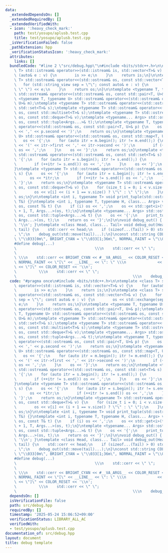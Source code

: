 ```yaml
---
data:
  _extendedDependsOn: []
  _extendedRequiredBy: []
  _extendedVerifiedWith:
  - icon: ':heavy_check_mark:'
    path: test/yosupo/aplusb.test.cpp
    title: test/yosupo/aplusb.test.cpp
  _isVerificationFailed: false
  _pathExtension: hpp
  _verificationStatusIcon: ':heavy_check_mark:'
  attributes:
    links: []
  bundledCode: "#line 2 \"src/debug.hpp\"\n#include <bits/stdc++.h>\n\ntemplate <class\
    \ T> std::istream& operator>>(std::istream& is, std::vector<T>& v) {\n    for\
    \ (auto& e : v) {\n        is >> e;\n    }\n    return is;\n}\n\ntemplate <class\
    \ T> std::ostream& operator<<(std::ostream& os, const std::vector<T>& v) {\n \
    \   for (std::string_view sep = \"\"; const auto& e : v) {\n        os << std::exchange(sep,\
    \ \" \") << e;\n    }\n    return os;\n}\n\ntemplate <typename T, typename U>\
    \ std::ostream& operator<<(std::ostream& os, const std::pair<T, U>& p);\ntemplate\
    \ <typename T, typename U> std::ostream& operator<<(std::ostream& os, const std::map<T,\
    \ U>& m);\ntemplate <typename T> std::ostream& operator<<(std::ostream& os, const\
    \ std::set<T>& s);\ntemplate <typename T> std::ostream& operator<<(std::ostream&\
    \ os, const std::multiset<T>& s);\ntemplate <typename T> std::ostream& operator<<(std::ostream&\
    \ os, const std::deque<T>& v);\ntemplate <typename... Args> std::ostream& operator<<(std::ostream&\
    \ os, const std::tuple<Args...>& t);\n\ntemplate <typename T, typename U> std::ostream&\
    \ operator<<(std::ostream& os, const std::pair<T, U>& p) {\n    os << '(' << p.first\
    \ << ',' << p.second << ')';\n    return os;\n}\ntemplate <typename T, typename\
    \ U> std::ostream& operator<<(std::ostream& os, const std::map<T, U>& m) {\n \
    \   os << '{';\n    for (auto itr = m.begin(); itr != m.end();) {\n        os\
    \ << '(' << itr->first << ',' << itr->second << ')';\n        if (++itr != m.end())\
    \ os << ',';\n    }\n    os << '}';\n    return os;\n}\ntemplate <typename T>\
    \ std::ostream& operator<<(std::ostream& os, const std::set<T>& s) {\n    os <<\
    \ '{';\n    for (auto itr = s.begin(); itr != s.end();) {\n        os << *itr;\n\
    \        if (++itr != s.end()) os << ',';\n    }\n    os << '}';\n    return os;\n\
    }\ntemplate <typename T> std::ostream& operator<<(std::ostream& os, const std::multiset<T>&\
    \ s) {\n    os << '{';\n    for (auto itr = s.begin(); itr != s.end();) {\n  \
    \      os << *itr;\n        if (++itr != s.end()) os << ',';\n    }\n    os <<\
    \ '}';\n    return os;\n}\ntemplate <typename T> std::ostream& operator<<(std::ostream&\
    \ os, const std::deque<T>& v) {\n    for (size_t i = 0; i < v.size(); i++) {\n\
    \        os << v[i] << (i + 1 == v.size() ? \"\" : \" \");\n    }\n    return\
    \ os;\n}\n\ntemplate <int i, typename T> void print_tuple(std::ostream&, const\
    \ T&) {}\ntemplate <int i, typename T, typename H, class... Args> void print_tuple(std::ostream&\
    \ os, const T& t) {\n    if (i) os << ',';\n    os << std::get<i>(t);\n    print_tuple<i\
    \ + 1, T, Args...>(os, t);\n}\ntemplate <typename... Args> std::ostream& operator<<(std::ostream&\
    \ os, const std::tuple<Args...>& t) {\n    os << '{';\n    print_tuple<0, std::tuple<Args...>,\
    \ Args...>(os, t);\n    return os << '}';\n}\n\nvoid debug_out() { std::cerr <<\
    \ '\\n'; }\ntemplate <class Head, class... Tail> void debug_out(Head&& head, Tail&&...\
    \ tail) {\n    std::cerr << head;\n    if (sizeof...(Tail) > 0) std::cerr << \"\
    , \";\n    debug_out(std::move(tail)...);\n}\nconst std::string COLOR_RESET =\
    \ \"\\033[0m\", BRIGHT_CYAN = \"\\033[1;36m\", NORMAL_FAINT = \"\\033[0;2m\";\n\
    #define debug(...)                                                           \
    \                                   \\\n    std::cerr << \" \";              \
    \                                                                            \
    \ \\\n    std::cerr << BRIGHT_CYAN << #__VA_ARGS__ << COLOR_RESET << \" : \" <<\
    \ NORMAL_FAINT << \"[\" << __LINE__ << \": \" \\\n              << __FUNCTION__\
    \ << \"]\" << COLOR_RESET << '\\n';                                          \
    \          \\\n    std::cerr << \" \";                                       \
    \                                                    \\\n    debug_out(__VA_ARGS__)\n"
  code: "#pragma once\n#include <bits/stdc++.h>\n\ntemplate <class T> std::istream&\
    \ operator>>(std::istream& is, std::vector<T>& v) {\n    for (auto& e : v) {\n\
    \        is >> e;\n    }\n    return is;\n}\n\ntemplate <class T> std::ostream&\
    \ operator<<(std::ostream& os, const std::vector<T>& v) {\n    for (std::string_view\
    \ sep = \"\"; const auto& e : v) {\n        os << std::exchange(sep, \" \") <<\
    \ e;\n    }\n    return os;\n}\n\ntemplate <typename T, typename U> std::ostream&\
    \ operator<<(std::ostream& os, const std::pair<T, U>& p);\ntemplate <typename\
    \ T, typename U> std::ostream& operator<<(std::ostream& os, const std::map<T,\
    \ U>& m);\ntemplate <typename T> std::ostream& operator<<(std::ostream& os, const\
    \ std::set<T>& s);\ntemplate <typename T> std::ostream& operator<<(std::ostream&\
    \ os, const std::multiset<T>& s);\ntemplate <typename T> std::ostream& operator<<(std::ostream&\
    \ os, const std::deque<T>& v);\ntemplate <typename... Args> std::ostream& operator<<(std::ostream&\
    \ os, const std::tuple<Args...>& t);\n\ntemplate <typename T, typename U> std::ostream&\
    \ operator<<(std::ostream& os, const std::pair<T, U>& p) {\n    os << '(' << p.first\
    \ << ',' << p.second << ')';\n    return os;\n}\ntemplate <typename T, typename\
    \ U> std::ostream& operator<<(std::ostream& os, const std::map<T, U>& m) {\n \
    \   os << '{';\n    for (auto itr = m.begin(); itr != m.end();) {\n        os\
    \ << '(' << itr->first << ',' << itr->second << ')';\n        if (++itr != m.end())\
    \ os << ',';\n    }\n    os << '}';\n    return os;\n}\ntemplate <typename T>\
    \ std::ostream& operator<<(std::ostream& os, const std::set<T>& s) {\n    os <<\
    \ '{';\n    for (auto itr = s.begin(); itr != s.end();) {\n        os << *itr;\n\
    \        if (++itr != s.end()) os << ',';\n    }\n    os << '}';\n    return os;\n\
    }\ntemplate <typename T> std::ostream& operator<<(std::ostream& os, const std::multiset<T>&\
    \ s) {\n    os << '{';\n    for (auto itr = s.begin(); itr != s.end();) {\n  \
    \      os << *itr;\n        if (++itr != s.end()) os << ',';\n    }\n    os <<\
    \ '}';\n    return os;\n}\ntemplate <typename T> std::ostream& operator<<(std::ostream&\
    \ os, const std::deque<T>& v) {\n    for (size_t i = 0; i < v.size(); i++) {\n\
    \        os << v[i] << (i + 1 == v.size() ? \"\" : \" \");\n    }\n    return\
    \ os;\n}\n\ntemplate <int i, typename T> void print_tuple(std::ostream&, const\
    \ T&) {}\ntemplate <int i, typename T, typename H, class... Args> void print_tuple(std::ostream&\
    \ os, const T& t) {\n    if (i) os << ',';\n    os << std::get<i>(t);\n    print_tuple<i\
    \ + 1, T, Args...>(os, t);\n}\ntemplate <typename... Args> std::ostream& operator<<(std::ostream&\
    \ os, const std::tuple<Args...>& t) {\n    os << '{';\n    print_tuple<0, std::tuple<Args...>,\
    \ Args...>(os, t);\n    return os << '}';\n}\n\nvoid debug_out() { std::cerr <<\
    \ '\\n'; }\ntemplate <class Head, class... Tail> void debug_out(Head&& head, Tail&&...\
    \ tail) {\n    std::cerr << head;\n    if (sizeof...(Tail) > 0) std::cerr << \"\
    , \";\n    debug_out(std::move(tail)...);\n}\nconst std::string COLOR_RESET =\
    \ \"\\033[0m\", BRIGHT_CYAN = \"\\033[1;36m\", NORMAL_FAINT = \"\\033[0;2m\";\n\
    #define debug(...)                                                           \
    \                                   \\\n    std::cerr << \" \";              \
    \                                                                            \
    \ \\\n    std::cerr << BRIGHT_CYAN << #__VA_ARGS__ << COLOR_RESET << \" : \" <<\
    \ NORMAL_FAINT << \"[\" << __LINE__ << \": \" \\\n              << __FUNCTION__\
    \ << \"]\" << COLOR_RESET << '\\n';                                          \
    \          \\\n    std::cerr << \" \";                                       \
    \                                                    \\\n    debug_out(__VA_ARGS__)\n"
  dependsOn: []
  isVerificationFile: false
  path: src/debug.hpp
  requiredBy: []
  timestamp: '2025-05-24 15:06:52+09:00'
  verificationStatus: LIBRARY_ALL_AC
  verifiedWith:
  - test/yosupo/aplusb.test.cpp
documentation_of: src/debug.hpp
layout: document
title: debug template
---
```

